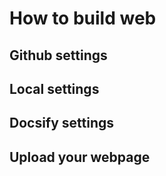 # How to build web

## Github settings

## Local settings

## Docsify settings

## Upload your webpage